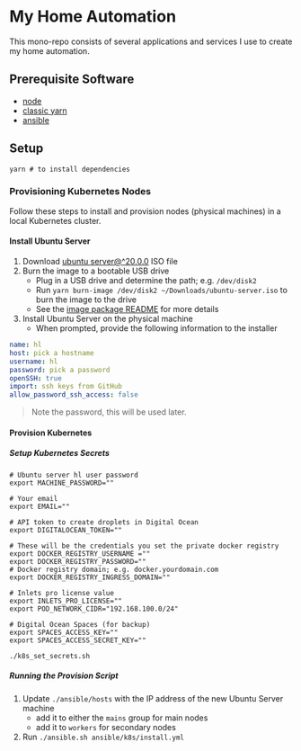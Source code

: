 # My Home Automation

This mono-repo consists of several applications and services I use to create my home automation.

## Prerequisite Software

- [node](https://nodejs.org/en/download/)
- [classic yarn](https://classic.yarnpkg.com/en/docs/install/#mac-stable)
- [ansible](https://docs.ansible.com/ansible/latest/installation_guide/intro_installation.html)

## Setup

```shell
yarn # to install dependencies
```

### Provisioning Kubernetes Nodes

Follow these steps to install and provision nodes (physical machines) in a local Kubernetes cluster.

#### Install Ubuntu Server

1. Download [ubuntu server@^20.0.0](https://releases.ubuntu.com/20.04.1/ubuntu-20.04.1-live-server-amd64.iso) ISO file
1. Burn the image to a bootable USB drive
   - Plug in a USB drive and determine the path; e.g. `/dev/disk2`
   - Run `yarn burn-image /dev/disk2 ~/Downloads/ubuntu-server.iso` to burn the image to the drive
   - See the [image package README](packages/image) for more details
1. Install Ubuntu Server on the physical machine
   - When prompted, provide the following information to the installer

```yaml
name: hl
host: pick a hostname
username: hl
password: pick a password
openSSH: true
import: ssh keys from GitHub
allow_password_ssh_access: false
```

> Note the password, this will be used later.

#### Provision Kubernetes

##### Setup Kubernetes Secrets

```shell
# Ubuntu server hl user password
export MACHINE_PASSWORD=""

# Your email
export EMAIL=""

# API token to create droplets in Digital Ocean
export DIGITALOCEAN_TOKEN=""

# These will be the credentials you set the private docker registry
export DOCKER_REGISTRY_USERNAME =""
export DOCKER_REGISTRY_PASSWORD=""
# Docker registry domain; e.g. docker.yourdomain.com
export DOCKER_REGISTRY_INGRESS_DOMAIN=""

# Inlets pro license value
export INLETS_PRO_LICENSE=""
export POD_NETWORK_CIDR="192.168.100.0/24"

# Digital Ocean Spaces (for backup)
export SPACES_ACCESS_KEY=""
export SPACES_ACCESS_SECRET_KEY=""

./k8s_set_secrets.sh
```

##### Running the Provision Script

1. Update `./ansible/hosts` with the IP address of the new Ubuntu Server machine
   - add it to either the `mains` group for main nodes
   - add it to `workers` for secondary nodes
1. Run `./ansible.sh ansible/k8s/install.yml`
